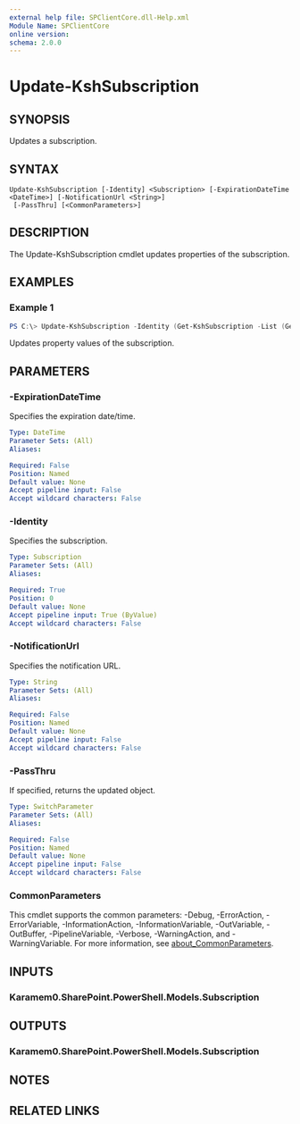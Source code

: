 ```yaml
---
external help file: SPClientCore.dll-Help.xml
Module Name: SPClientCore
online version:
schema: 2.0.0
---
```


# Update-KshSubscription

## SYNOPSIS
Updates a subscription.

## SYNTAX

```
Update-KshSubscription [-Identity] <Subscription> [-ExpirationDateTime <DateTime>] [-NotificationUrl <String>]
 [-PassThru] [<CommonParameters>]
```

## DESCRIPTION
The Update-KshSubscription cmdlet updates properties of the subscription.

## EXAMPLES

### Example 1
```powershell
PS C:\> Update-KshSubscription -Identity (Get-KshSubscription -List (Get-KshList -ListTitle 'Announcements') -SubscriptionId '40231e12-904f-430a-aa76-a6487076c36e') -ExpirationDateTime [System.DateTime]::UtcNow.AddDays(1)
```

Updates property values of the subscription.

## PARAMETERS

### -ExpirationDateTime
Specifies the expiration date/time.

```yaml
Type: DateTime
Parameter Sets: (All)
Aliases:

Required: False
Position: Named
Default value: None
Accept pipeline input: False
Accept wildcard characters: False
```

### -Identity
Specifies the subscription.

```yaml
Type: Subscription
Parameter Sets: (All)
Aliases:

Required: True
Position: 0
Default value: None
Accept pipeline input: True (ByValue)
Accept wildcard characters: False
```

### -NotificationUrl
Specifies the notification URL.

```yaml
Type: String
Parameter Sets: (All)
Aliases:

Required: False
Position: Named
Default value: None
Accept pipeline input: False
Accept wildcard characters: False
```

### -PassThru
If specified, returns the updated object.

```yaml
Type: SwitchParameter
Parameter Sets: (All)
Aliases:

Required: False
Position: Named
Default value: None
Accept pipeline input: False
Accept wildcard characters: False
```

### CommonParameters
This cmdlet supports the common parameters: -Debug, -ErrorAction, -ErrorVariable, -InformationAction, -InformationVariable, -OutVariable, -OutBuffer, -PipelineVariable, -Verbose, -WarningAction, and -WarningVariable. For more information, see [about_CommonParameters](http://go.microsoft.com/fwlink/?LinkID=113216).

## INPUTS

### Karamem0.SharePoint.PowerShell.Models.Subscription

## OUTPUTS

### Karamem0.SharePoint.PowerShell.Models.Subscription

## NOTES

## RELATED LINKS
